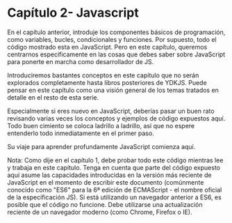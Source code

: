 # Capítulo 2- Javascript

En el capítulo anterior, introduje los componentes básicos de programación, como variables, bucles, condicionales y funciones. Por supuesto, todo el código mostrado esta en JavaScript. Pero en este capítulo, queremos centrarnos específicamente en las cosas que debes saber sobre JavaScript para ponerte en marcha como desarrollador de JS.

Introduciremos bastantes conceptos en este capítulo que no serán explorados completamente hasta libros posteriores de YDKJS. Puede pensar en este capítulo como una visión general de los temas tratados en detalle en el resto de esta serie.

Especialmente si eres nuevo en JavaScript, deberías pasar un buen rato revisando varias veces los conceptos y ejemplos de código expuestos aquí. Todo buen cimiento se coloca ladrillo a ladrillo, así que no espere entenderlo todo inmediatamente en el primer paso.

Su viaje para aprender profundamente JavaScript comienza aquí.

Nota: Como dije en el capítulo 1, debe probar todo este código mientras lee y trabaja en este capítulo. Tenga en cuenta que parte del código expuesto aquí asume las capacidades introducidas en la versión más reciente de JavaScript en el momento de escribir este documento \(comúnmente conocido como "ES6" para la 6ª edición de ECMAScript - el nombre oficial de la especificación JS\). Si está utilizando un navegador anterior a ES6, es posible que el código no funcione. Debe utilizarse una actualización reciente de un navegador moderno \(como Chrome, Firefox o IE\).
